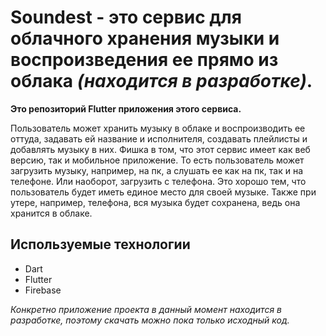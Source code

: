 # Soundest - это сервис для облачного хранения музыки и воспроизведения ее прямо из облака *(находится в разработке)*.
**Это репозиторий Flutter приложения этого сервиса.**

Пользователь может хранить музыку в облаке и воспроизводить ее оттуда, задавать ей название и исполнителя, создавать плейлисты и добавлять музыку в них. Фишка в том, что этот сервис имеет как веб версию, так и мобильное приложение. То есть пользователь может загрузить музыку, например, на пк, а слушать ее как на пк, так и на телефоне. Или наоборот, загрузить с телефона. Это хорошо тем, что пользователь будет иметь единое место для своей музыке. Также при утере, например, телефона, вся музыка будет сохранена, ведь она хранится в облаке.
## Используемые технологии
- Dart
- Flutter
- Firebase
  
*Конкретно приложение проекта в данный момент находится в разработке, поэтому скачать можно пока только исходный код.*
